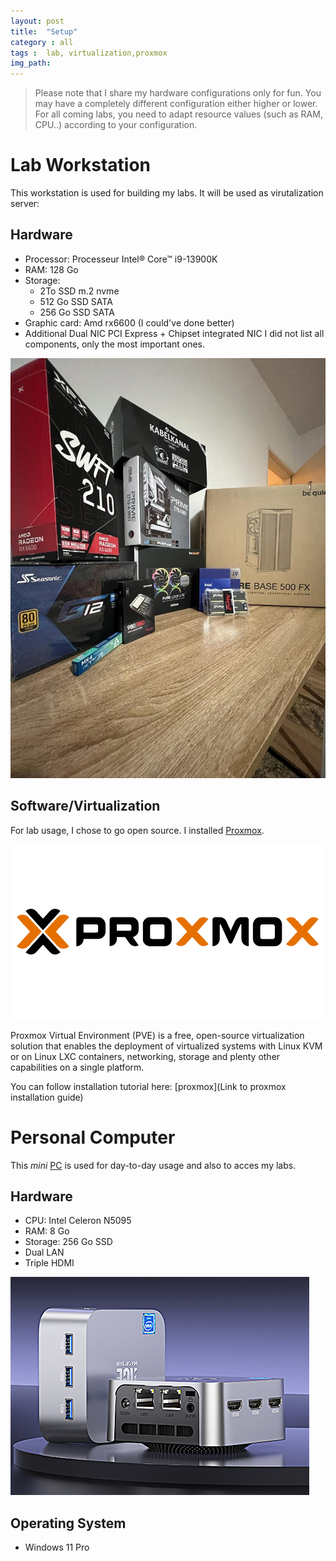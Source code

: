 ```yaml
---
layout: post
title:  "Setup"
category : all
tags :  lab, virtualization,proxmox
img_path: 
---
```



> Please note that I share my hardware configurations only for fun. You may have a completely different configuration either higher or lower.
> For all coming labs, you need to adapt resource values (such as RAM, CPU..) according to your configuration.

# Lab Workstation
This workstation is used for building my labs. It will be used as virutalization server:
## Hardware

- Processor:  Processeur Intel® Core™ i9-13900K
- RAM: 128 Go
- Storage: 
	- 2To SSD m.2 nvme
	- 512 Go SSD SATA
	- 256 Go SSD SATA
- Graphic card: Amd rx6600 (I could've done better)
- Additional Dual NIC PCI Express + Chipset integrated NIC
I did not list all components, only the most important ones.

![config](/assets/img/mysetup/config.jpg)

## Software/Virtualization
For lab usage, I chose to go open source. I installed [Proxmox](https://www.proxmox.com/en/proxmox-ve).

![Proxmox](/assets/img/mysetup/Proxmox.png)

Proxmox Virtual Environment (PVE) is a free, open-source virtualization solution that enables the deployment of virtualized systems with Linux KVM or on Linux LXC containers, networking, storage and plenty other capabilities on a single platform.

You can follow installation tutorial here: [proxmox](Link to proxmox installation guide)

# Personal Computer
This *mini* [PC](https://www.amazon.fr/dp/B0BLY1DR42?ref_=cm_sw_r_mwn_dp_F0983Q5VYCGN4KKF1TF6) is used for day-to-day usage and also to acces my labs.
## Hardware
- CPU: Intel Celeron N5095
- RAM: 8 Go
- Storage: 256 Go SSD
- Dual LAN
- Triple HDMI

![mini-pc](/assets/img/mysetup/mini-pc.png)

## Operating System
- Windows 11 Pro

